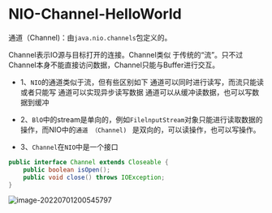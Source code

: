 # NIO-Channel-HelloWorld



通道（Channel)：由`java.nio.channels`包定义的。

Channel表示IO源与目标打开的连接。Channel类似 于传统的“流”。只不过Channel本身不能直接访问数据，Channel只能与Buffer进行交互。 

- 1、`NIO`的通道类似于流，但有些区别如下 通道可以同时进行读写，而流只能读或者只能写 通道可以实现异步读写数据 通道可以从缓冲读数据，也可以写数据到缓冲

- 2、`BlO`中的stream是单向的，例如`FilelnputStream`对象只能进行读取数据的操作，而NIO中的`通道 （Channel) ` 是双向的，可以读操作，也可以写操作。

- 3、`Channel`在`NIO`中是一个接口



```java
public interface Channel extends Closeable {
	public boolean isOpen();
	public void close() throws IOException;
}
```

![image-20220701200545797](C:/Users/wangnaixing/AppData/Roaming/Typora/typora-user-images/image-20220701200545797.png)